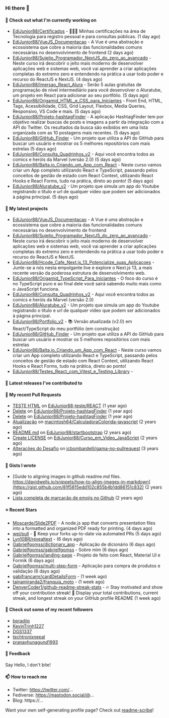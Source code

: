### Hi there 👋

#### 👷 Check out what I'm currently working on

- [EdiJunior88/Certificados](https://github.com/EdiJunior88/Certificados) - 👨🏼‍🎓 Minhas certificações na área de Tecnologia para registro pessoal e para consultas públicas. (1 day ago)
- [EdiJunior88/VueJS_Documentacao](https://github.com/EdiJunior88/VueJS_Documentacao) - A Vue é uma abstração e ecossistema que cobre a maioria das funcionalidades comuns necessárias no desenvolvimento de frontend (2 days ago)
- [EdiJunior88/Sujeito_Programador_NextJS_do_zero_ao_avancado](https://github.com/EdiJunior88/Sujeito_Programador_NextJS_do_zero_ao_avancado) - Neste curso irá descobrir o jeito mais moderno de desenvolver aplicações web e sistemas web, você vai aprender a criar aplicações completas do extremo zero e entendendo na prática a usar todo poder e recurso do ReactJS e NextJS. (4 days ago)
- [EdiJunior88/Imersao_React_Alura](https://github.com/EdiJunior88/Imersao_React_Alura) - Serão 5 aulas gratuitas de programação de nível intermediário para você desenvolver o Aluratube, um projeto em React para adicionar ao seu portfólio. (5 days ago)
- [EdiJunior88/Origamid_HTML_e_CSS_para_Iniciantes](https://github.com/EdiJunior88/Origamid_HTML_e_CSS_para_Iniciantes) - Front End, HTML, Tags, Acessibilidade, CSS, Grid Layout, Flexbox, Media Queries, Responsivo, VS Code e mais. (5 days ago)
- [EdiJunior88/Projeto-hashtagFinder](https://github.com/EdiJunior88/Projeto-hashtagFinder) - A aplicação HashtagFinder tem por objetivo realizar buscas de posts e imagens a partir da integração com a API do Twitter. Os resultados da busca são exibidos em uma lista organizada com as 10 postagens mais recentes. (5 days ago)
- [EdiJunior88/GitHub_Finder](https://github.com/EdiJunior88/GitHub_Finder) - Um projeto que utiliza a API do GitHub para buscar um usuário e mostrar os 5 melhores repositórios com mais estrelas (5 days ago)
- [EdiJunior88/Consulta_Quadrinhos_v2](https://github.com/EdiJunior88/Consulta_Quadrinhos_v2) - Aqui você encontra todos as comics e heróis da Marvel (versão 2.0) (5 days ago)
- [EdiJunior88/Balta.io_Criando_um_App_com_React](https://github.com/EdiJunior88/Balta.io_Criando_um_App_com_React) - Neste curso vamos criar um App completo utilizando React e TypeScript, passando pelos conceitos de gestão de estado com React Context, utilizando React Hooks e React Forms, tudo na prática, direto ao ponto! (5 days ago)
- [EdiJunior88/Aluratube_v2](https://github.com/EdiJunior88/Aluratube_v2) - Um projeto que simula um app do Youtube registrando o título e url de qualquer vídeo que podem ser adicionados à página principal. (5 days ago)

#### 🌱 My latest projects

- [EdiJunior88/VueJS_Documentacao](https://github.com/EdiJunior88/VueJS_Documentacao) - A Vue é uma abstração e ecossistema que cobre a maioria das funcionalidades comuns necessárias no desenvolvimento de frontend
- [EdiJunior88/Sujeito_Programador_NextJS_do_zero_ao_avancado](https://github.com/EdiJunior88/Sujeito_Programador_NextJS_do_zero_ao_avancado) - Neste curso irá descobrir o jeito mais moderno de desenvolver aplicações web e sistemas web, você vai aprender a criar aplicações completas do extremo zero e entendendo na prática a usar todo poder e recurso do ReactJS e NextJS.
- [EdiJunior88/Hcode_Cafe_Next.js_13_Potencialize_suas_Aplicacoes](https://github.com/EdiJunior88/Hcode_Cafe_Next.js_13_Potencialize_suas_Aplicacoes) - Junte-se a nós nesta empolgante live e explore o Next.js 13, a mais recente versão da poderosa estrutura de desenvolvimento web.
- [EdiJunior88/Origamid_TypeScript_Para_Iniciantes](https://github.com/EdiJunior88/Origamid_TypeScript_Para_Iniciantes) - O foco do curso é no TypeScript puro e ao final dele você sairá sabendo muito mais como o JavaScript funciona.
- [EdiJunior88/Consulta_Quadrinhos_v2](https://github.com/EdiJunior88/Consulta_Quadrinhos_v2) - Aqui você encontra todos as comics e heróis da Marvel (versão 2.0)
- [EdiJunior88/Aluratube_v2](https://github.com/EdiJunior88/Aluratube_v2) - Um projeto que simula um app do Youtube registrando o título e url de qualquer vídeo que podem ser adicionados à página principal.
- [EdiJunior88/Portfolio_v2](https://github.com/EdiJunior88/Portfolio_v2) - 📚 Versão atualizada (v2.0) em React/TypeScript do meu portfólio (em construção)
- [EdiJunior88/GitHub_Finder](https://github.com/EdiJunior88/GitHub_Finder) - Um projeto que utiliza a API do GitHub para buscar um usuário e mostrar os 5 melhores repositórios com mais estrelas
- [EdiJunior88/Balta.io_Criando_um_App_com_React](https://github.com/EdiJunior88/Balta.io_Criando_um_App_com_React) - Neste curso vamos criar um App completo utilizando React e TypeScript, passando pelos conceitos de gestão de estado com React Context, utilizando React Hooks e React Forms, tudo na prática, direto ao ponto!
- [EdiJunior88/Testes_React_com_Vitest_e_Testing_Library](https://github.com/EdiJunior88/Testes_React_com_Vitest_e_Testing_Library) - 

#### 🔭 Latest releases I've contributed to


#### 🔨 My recent Pull Requests

- [TESTE HTML](https://github.com/EdiJunior88-teste/REACT/pull/1) on [EdiJunior88-teste/REACT](https://github.com/EdiJunior88-teste/REACT) (1 year ago)
- [Delete](https://github.com/EdiJunior88/Projeto-hashtagFinder/pull/2) on [EdiJunior88/Projeto-hashtagFinder](https://github.com/EdiJunior88/Projeto-hashtagFinder) (1 year ago)
- [Delete](https://github.com/EdiJunior88/Projeto-hashtagFinder/pull/1) on [EdiJunior88/Projeto-hashtagFinder](https://github.com/EdiJunior88/Projeto-hashtagFinder) (1 year ago)
- [Atualização](https://github.com/macintosh64/CalculadoraColorida-javascript/pull/1) on [macintosh64/CalculadoraColorida-javascript](https://github.com/macintosh64/CalculadoraColorida-javascript) (2 years ago)
- [README.md](https://github.com/EdiJunior88/startbootstrap/pull/1) on [EdiJunior88/startbootstrap](https://github.com/EdiJunior88/startbootstrap) (2 years ago)
- [Create LICENSE](https://github.com/EdiJunior88/Curso_em_Video_JavaScript/pull/1) on [EdiJunior88/Curso_em_Video_JavaScript](https://github.com/EdiJunior88/Curso_em_Video_JavaScript) (2 years ago)
- [Alterações do Desafio](https://github.com/jcbombardelli/gama-no-pullrequest/pull/77) on [jcbombardelli/gama-no-pullrequest](https://github.com/jcbombardelli/gama-no-pullrequest) (3 years ago)

#### 📓 Gists I wrote

- [Guide to aligning images in github readme.md files. https://davidwells.io/snippets/how-to-align-images-in-markdown](https://gist.github.com/81f5815edd102c855b4b1dd86151c832) (2 years ago)
- [Lista completa de marcação de emojis no Github](https://gist.github.com/721eea6a1c271ef463cd92a5e926fb87) (2 years ago)

#### ⭐ Recent Stars

- [Moscarde/Slide2PDF](https://github.com/Moscarde/Slide2PDF) - A node.js app that converts presentation files into a formatted and organized PDF ready for printing. (4 days ago)
- [wei/pull](https://github.com/wei/pull) - 🤖 Keep your forks up-to-date via automated PRs (5 days ago)
- [Lyn10BR/revealtext](https://github.com/Lyn10BR/revealtext) -  (6 days ago)
- [Gabrielfgomss/dictionary_app](https://github.com/Gabrielfgomss/dictionary_app) - Aplicação de dicionário (6 days ago)
- [Gabrielfgomss/gabrielfgomss](https://github.com/Gabrielfgomss/gabrielfgomss) - Sobre mim (6 days ago)
- [Gabrielfgomss/landing-page](https://github.com/Gabrielfgomss/landing-page) - Projeto de feito com React, Material UI e Formik (6 days ago)
- [Gabrielfgomss/multi-step-form](https://github.com/Gabrielfgomss/multi-step-form) - Aplicação para compra de produtos e validação (6 days ago)
- [gabifrancamr/cardDetailsForm](https://github.com/gabifrancamr/cardDetailsForm) -  (1 week ago)
- [tainamiranda2/franquia_moto](https://github.com/tainamiranda2/franquia_moto) -  (1 week ago)
- [DenverCoder1/github-readme-streak-stats](https://github.com/DenverCoder1/github-readme-streak-stats) - 🔥 Stay motivated and show off your contribution streak! 🌟 Display your total contributions, current streak, and longest streak on your GitHub profile README (1 week ago)

#### 👯 Check out some of my recent followers

- [bpradiip](https://github.com/bpradiip)
- [KevinTrinh1227](https://github.com/KevinTrinh1227)
- [DGS1337](https://github.com/DGS1337)
- [techtronixnepal](https://github.com/techtronixnepal)
- [pranavhunagund1993](https://github.com/pranavhunagund1993)

#### 💬 Feedback

Say Hello, I don't bite!

#### 📫 How to reach me

- Twitter: https://twitter.com/...
- Fediverse: https://mastodon.social/@...
- Blog: https://...

Want your own self-generating profile page? Check out [readme-scribe](https://github.com/muesli/readme-scribe)!

